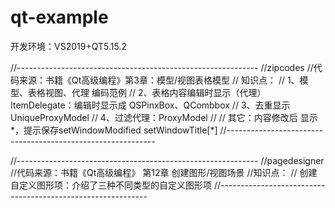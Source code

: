 # qt-example

开发环境：VS2019+QT5.15.2

//------------------------------------------------------------
//zipcodes
//代码来源：书籍《Qt高级编程》第3章：模型/视图表格模型
// 知识点：
//	1、模型、表格视图、代理 编码范例
//	2、表格内容编辑时显示（代理）ItemDelegate：编辑时显示成 QSPinxBox、QCombbox
//	3、去重显示 UniqueProxyModel
//	4、过滤代理：ProxyModel
// 
//	其它：内容修改后 显示*，提示保存setWindowModified setWindowTitle[*]
//------------------------------------------------------------

//------------------------------------------------------------
//pagedesigner
//代码来源：书籍《Qt高级编程》 第12章 创建图形/视图场景
//知识点：
//  创建自定义图形项：介绍了三种不同类型的自定义图形项
//------------------------------------------------------------